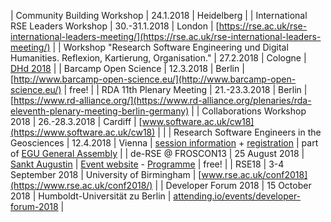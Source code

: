 | Community Building Workshop | 24.1.2018 | Heidelberg |
| International RSE Leaders Workshop | 30.-31.1.2018 | London | [https://rse.ac.uk/rse-international-leaders-meeting/](https://rse.ac.uk/rse-international-leaders-meeting/) |
| Workshop "Research Software Engineering und Digital Humanities. Reflexion, Kartierung, Organisation." | 27.2.2018 | Cologne | [DHd 2018](http://dhd2018.uni-koeln.de/programm-dienstag/) |
| Barcamp Open Science | 12.3.2018 | Berlin | [http://www.barcamp-open-science.eu/](http://www.barcamp-open-science.eu/) | free! |
| RDA 11th Plenary Meeting | 21.-23.3.2018 | Berlin | [https://www.rd-alliance.org/](https://www.rd-alliance.org/plenaries/rda-eleventh-plenary-meeting-berlin-germany) | 
| Collaborations Workshop 2018 | 26.-28.3.2018 | Cardiff | [www.software.ac.uk/cw18](https://www.software.ac.uk/cw18) | |
| Research Software Engineers in the Geosciences | 12.4.2018 | Vienna | [session information](http://meetingorganizer.copernicus.org/EGU2018/session/29539) + [registration](https://docs.google.com/forms/d/e/1FAIpQLSeolsrBOqBuUIn7_mM7rhKU_iKSl1ezl2s8bAgTy8hrkJxRpg/viewform) | part of [EGU General Assembly](https://egu2018.eu/) |
| de-RSE @ FROSCON13 | 25 August 2018 | [Sankt Augustin](https://event.dlr.de/veranstaltungsort/hochschule-bonn-rhein-sieg/) | [Event website](https://event.dlr.de/event/de-rse-workshop-auf-der-froscon/) - [Programme](https://programm.froscon.de/2018/schedule/1.html) | free! |
| RSE18 | 3-4 September 2018 | University of Birmingham | [www.rse.ac.uk/conf2018](https://www.rse.ac.uk/conf2018/) |
| Developer Forum 2018 | 15 October 2018 | Humboldt-Universität zu Berlin | [attending.io/events/developer-forum-2018](https://attending.io/events/developer-forum-2018) |